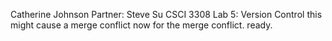 Catherine Johnson
Partner: Steve Su
CSCI 3308 Lab 5: Version Control
this might cause a merge conflict
now for the merge conflict.  ready.
